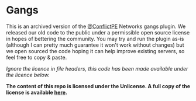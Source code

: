 Gangs
===================

This is an archived version of the [@ConflictPE](https://twitter.com/ConflictPE) Networks gangs plugin. We released our old code to the public
under a permissible open source license in hopes of bettering the community. You may try and run the plugin as-is (although I can pretty much guarantee
it won't work without changes) but we open sourced the code hoping it can help improve existing servers, so feel free to copy & paste.

_Ignore the licence in file headers, this code has been made available under the licence below._

__The content of this repo is licensed under the Unlicense. A full copy of the license is available [here](LICENSE).__
